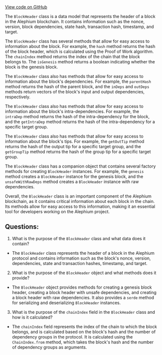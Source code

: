 [View code on GitHub](https://github.com/alephium/alephium/blob/master/protocol/src/main/scala/org/alephium/protocol/model/BlockHeader.scala)

The `BlockHeader` class is a data model that represents the header of a block in the Alephium blockchain. It contains information such as the nonce, version, block dependencies, state hash, transaction hash, timestamp, and target. 

The `BlockHeader` class has several methods that allow for easy access to information about the block. For example, the `hash` method returns the hash of the block header, which is calculated using the Proof of Work algorithm. The `chainIndex` method returns the index of the chain that the block belongs to. The `isGenesis` method returns a boolean indicating whether the block is the genesis block. 

The `BlockHeader` class also has methods that allow for easy access to information about the block's dependencies. For example, the `parentHash` method returns the hash of the parent block, and the `inDeps` and `outDeps` methods return vectors of the block's input and output dependencies, respectively. 

The `BlockHeader` class also has methods that allow for easy access to information about the block's intra-dependencies. For example, the `intraDep` method returns the hash of the intra-dependency for the block, and the `getIntraDep` method returns the hash of the intra-dependency for a specific target group. 

The `BlockHeader` class also has methods that allow for easy access to information about the block's tips. For example, the `getOutTip` method returns the hash of the output tip for a specific target group, and the `getGroupTip` method returns the hash of the group tip for a specific target group. 

The `BlockHeader` class has a companion object that contains several factory methods for creating `BlockHeader` instances. For example, the `genesis` method creates a `BlockHeader` instance for the genesis block, and the `unsafeWithRawDeps` method creates a `BlockHeader` instance with raw dependencies. 

Overall, the `BlockHeader` class is an important component of the Alephium blockchain, as it contains critical information about each block in the chain. Its methods allow for easy access to this information, making it an essential tool for developers working on the Alephium project.
## Questions: 
 1. What is the purpose of the `BlockHeader` class and what data does it contain?
- The `BlockHeader` class represents the header of a block in the Alephium protocol and contains information such as the block's nonce, version, dependencies, state and transaction hashes, timestamp, and target.

2. What is the purpose of the `BlockHeader` object and what methods does it provide?
- The `BlockHeader` object provides methods for creating a genesis block header, creating a block header with unsafe dependencies, and creating a block header with raw dependencies. It also provides a `serde` method for serializing and deserializing `BlockHeader` instances.

3. What is the purpose of the `chainIndex` field in the `BlockHeader` class and how is it calculated?
- The `chainIndex` field represents the index of the chain to which the block belongs, and is calculated based on the block's hash and the number of dependency groups in the protocol. It is calculated using the `ChainIndex.from` method, which takes the block's hash and the number of dependency groups as arguments.